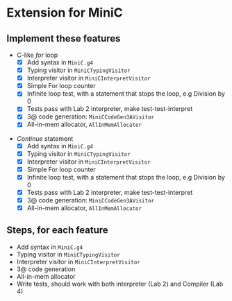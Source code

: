 # Extension for MiniC

## Implement these features

- C-like _for_ loop
  - [x] Add syntax in `MiniC.g4`
  - [x] Typing visitor in `MiniCTypingVisitor`
  - [x] Interpreter visitor in `MiniCInterpretVisitor`
  - [x] Simple For loop counter
  - [x] Infinite loop test, with a statement that stops the loop, e.g Division by 0
  - [x] Tests pass with Lab 2 interpreter, make test-test-interpret
  - [x] 3@ code generation: `MiniCCodeGen3AVisitor`
  - [x] All-in-mem allocator, `AllInMemAllocator`

* _Continue_ statement
  - [x] Add syntax in `MiniC.g4`
  - [x] Typing visitor in `MiniCTypingVisitor`
  - [x] Interpreter visitor in `MiniCInterpretVisitor`
  - [x] Simple For loop counter
  - [x] Infinite loop test, with a statement that stops the loop, e.g Division by 0
  - [x] Tests pass with Lab 2 interpreter, make test-test-interpret
  - [x] 3@ code generation: `MiniCCodeGen3AVisitor`
  - [x] All-in-mem allocator, `AllInMemAllocator`

## Steps, for each feature

- Add syntax in `MiniC.g4`
- Typing visitor in `MiniCTypingVisitor`
- Interpreter visitor in `MiniCInterpretVisitor`
- 3@ code generation
- All-in-mem allocator
- Write tests, should work with both interpreter (Lab 2) and Compiler (Lab 4)
